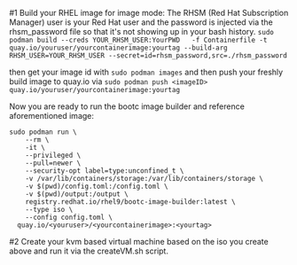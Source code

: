 #1 Build your RHEL image for image mode:
The RHSM (Red Hat Subscription Manager) user is  your Red Hat user and the password is injected via the rhsm_password file so that it's not showing up in your bash history.
`sudo podman build --creds YOUR_RHSM_USER:YourPWD   -f Containerfile -t quay.io/youruser/yourcontainerimage:yourtag --build-arg RHSM_USER=YOUR_RHSM_USER --secret=id=rhsm_password,src=./rhsm_password`

then get your image id with `sudo podman images` and then push your freshly build image to quay.io via `sudo podman push <imageID> quay.io/youruser/yourcontainerimage:yourtag`

Now you are ready to run the bootc image builder and reference aforementioned image:

```
sudo podman run \
    --rm \
    -it \
    --privileged \
    --pull=newer \
    --security-opt label=type:unconfined_t \
    -v /var/lib/containers/storage:/var/lib/containers/storage \
    -v $(pwd)/config.toml:/config.toml \
    -v $(pwd)/output:/output \
    registry.redhat.io/rhel9/bootc-image-builder:latest \
    --type iso \
    --config config.toml \
  quay.io/<youruser>/<yourcontainerimage>:<yourtag>
```

#2 Create your kvm based virtual machine based on the iso you create above and run it via the createVM.sh script.
